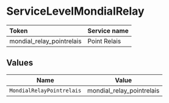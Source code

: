 # ServiceLevelMondialRelay

|Token | Service name|
|:---|:---|
| mondial_relay_pointrelais | Point Relais|



## Values

| Name                      | Value                     |
| ------------------------- | ------------------------- |
| `MondialRelayPointrelais` | mondial_relay_pointrelais |